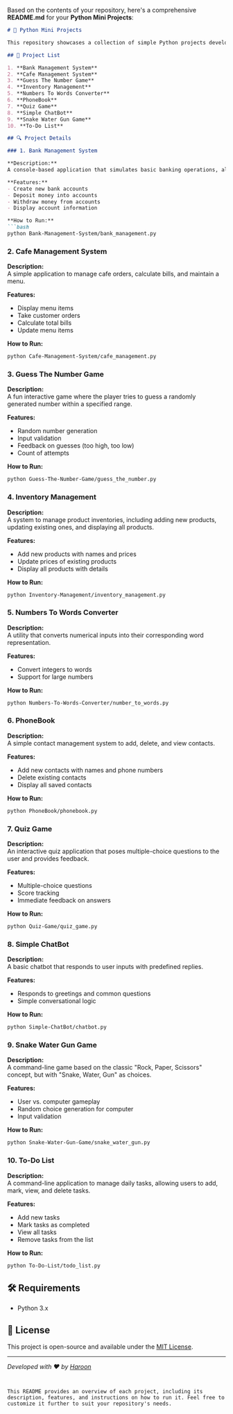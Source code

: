 Based on the contents of your repository, here's a comprehensive **README.md** for your **Python Mini Projects**:


```markdown
# 🐍 Python Mini Projects

This repository showcases a collection of simple Python projects developed to enhance programming skills and provide practical examples of various applications.

## 📁 Project List

1. **Bank Management System**
2. **Cafe Management System**
3. **Guess The Number Game**
4. **Inventory Management**
5. **Numbers To Words Converter**
6. **PhoneBook**
7. **Quiz Game**
8. **Simple ChatBot**
9. **Snake Water Gun Game**
10. **To-Do List**

## 🔍 Project Details

### 1. Bank Management System

**Description:**  
A console-based application that simulates basic banking operations, allowing users to create accounts, deposit and withdraw funds, and check balances.

**Features:**
- Create new bank accounts
- Deposit money into accounts
- Withdraw money from accounts
- Display account information

**How to Run:**
```bash
python Bank-Management-System/bank_management.py
```

### 2. Cafe Management System

**Description:**  
A simple application to manage cafe orders, calculate bills, and maintain a menu.

**Features:**
- Display menu items
- Take customer orders
- Calculate total bills
- Update menu items

**How to Run:**
```bash
python Cafe-Management-System/cafe_management.py
```

### 3. Guess The Number Game

**Description:**  
A fun interactive game where the player tries to guess a randomly generated number within a specified range.

**Features:**
- Random number generation
- Input validation
- Feedback on guesses (too high, too low)
- Count of attempts

**How to Run:**
```bash
python Guess-The-Number-Game/guess_the_number.py
```

### 4. Inventory Management

**Description:**  
A system to manage product inventories, including adding new products, updating existing ones, and displaying all products.

**Features:**
- Add new products with names and prices
- Update prices of existing products
- Display all products with details

**How to Run:**
```bash
python Inventory-Management/inventory_management.py
```

### 5. Numbers To Words Converter

**Description:**  
A utility that converts numerical inputs into their corresponding word representation.

**Features:**
- Convert integers to words
- Support for large numbers

**How to Run:**
```bash
python Numbers-To-Words-Converter/number_to_words.py
```

### 6. PhoneBook

**Description:**  
A simple contact management system to add, delete, and view contacts.

**Features:**
- Add new contacts with names and phone numbers
- Delete existing contacts
- Display all saved contacts

**How to Run:**
```bash
python PhoneBook/phonebook.py
```

### 7. Quiz Game

**Description:**  
An interactive quiz application that poses multiple-choice questions to the user and provides feedback.

**Features:**
- Multiple-choice questions
- Score tracking
- Immediate feedback on answers

**How to Run:**
```bash
python Quiz-Game/quiz_game.py
```

### 8. Simple ChatBot

**Description:**  
A basic chatbot that responds to user inputs with predefined replies.

**Features:**
- Responds to greetings and common questions
- Simple conversational logic

**How to Run:**
```bash
python Simple-ChatBot/chatbot.py
```

### 9. Snake Water Gun Game

**Description:**  
A command-line game based on the classic "Rock, Paper, Scissors" concept, but with "Snake, Water, Gun" as choices.

**Features:**
- User vs. computer gameplay
- Random choice generation for computer
- Input validation

**How to Run:**
```bash
python Snake-Water-Gun-Game/snake_water_gun.py
```

### 10. To-Do List

**Description:**  
A command-line application to manage daily tasks, allowing users to add, mark, view, and delete tasks.

**Features:**
- Add new tasks
- Mark tasks as completed
- View all tasks
- Remove tasks from the list

**How to Run:**
```bash
python To-Do-List/todo_list.py
```

## 🛠️ Requirements

- Python 3.x

## 📜 License

This project is open-source and available under the [MIT License](LICENSE).

---

*Developed with ❤️ by [Haroon](https://github.com/RealHaroon)*
```


This README provides an overview of each project, including its description, features, and instructions on how to run it. Feel free to customize it further to suit your repository's needs. 